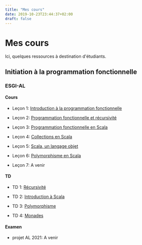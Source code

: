 ```yaml
---
title: "Mes cours"
date: 2019-10-23T23:44:37+02:00
draft: false
---
```


# Mes cours

Ici, quelques ressources à destination d'étudiants.

## Initiation à la programmation fonctionnelle

### ESGI-AL

#### Cours

- Leçon 1: [Introduction à la programmation fonctionnelle](/courses/fp-intro/lessons/1-intro-fp.html)

- Leçon 2: [Programmation fonctionnelle et récursivité](/courses/fp-intro/lessons/2-fp-recursion.html)

- Leçon 3: [Programmation fonctionnelle en Scala](/courses/fp-intro/lessons/3-fp-in-scala.html)

- Leçon 4: [Collections en Scala](/courses/fp-intro/lessons/4-scala-collections.html)

- Leçon 5: [Scala, un langage objet](/courses/fp-intro/lessons/5-scala-oop.html)

- Leçon 6: [Polymorphisme en Scala](/courses/fp-intro/lessons/6-polymorphism.html)

- Leçon 7: A venir

#### TD

- TD 1: [Récursivité](/courses/fp-intro/tutorials/1-td-recursion.html)

- TD 2: [Introduction à Scala](/courses/fp-intro/tutorials/2-td-intro-scala.html)

- TD 3: [Polymorphisme](/courses/fp-intro/tutorials/3-td-polymorphism.zip)

- TD 4: [Monades](/courses/fp-intro/tutorials/4-td-monades.html)

#### Examen

- projet AL 2021: A venir
